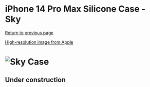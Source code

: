 # iPhone 14 Pro Max Silicone Case - Sky

[Return to previous page](/iphone_14)

[High-resolution image from Apple](https://store.storeimages.cdn-apple.com/8756/as-images.apple.com/is//MQUP3?wid=4500&hei=4500&fmt=png)

# ![Sky Case](/everyphone/MQUP3.png)

## Under construction
